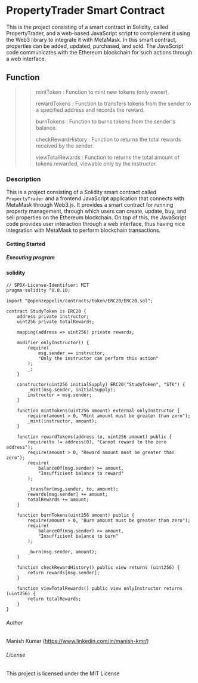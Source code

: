 # PropertyTrader Smart Contract
This is the project consisting of a smart contract in Solidity, called PropertyTrader, and a web-based JavaScript script to complement it using the Web3 library to integrate it with MetaMask. In this smart contract, properties can be added, updated, purchased, and sold. The JavaScript code communicates with the Ethereum blockchain for such actions through a web interface.

## Function
>>mintToken : Function to mint new tokens (only owner).
>>
>>rewardTokens : Function to transfers tokens from the sender to a specified address and records the reward.
>>
>>burnTokens : Function to burns tokens from the sender's balance.
>>
>>checkRewardHistory : Function to returns the total rewards received by the sender.
>>
>>viewTotalRewards : Function to returns the total amount of tokens rewarded, viewable only by the instructor.


### Description
This is a project consisting of a Solidity smart contract called `PropertyTrader` and a frontend JavaScript application that connects with MetaMask through Web3.js. It provides a smart contract for running property management, through which users can create, update, buy, and sell properties on the Ethereum blockchain. On top of this, the JavaScript code provides user interaction through a web interface, thus having nice integration with MetaMask to perform blockchain transactions.

#### Getting Started

##### Executing program
#### solidity
```
// SPDX-License-Identifier: MIT
pragma solidity ^0.8.10;

import "@openzeppelin/contracts/token/ERC20/ERC20.sol";

contract StudyToken is ERC20 {
    address private instructor;
    uint256 private totalRewards;

    mapping(address => uint256) private rewards;

    modifier onlyInstructor() {
        require(
            msg.sender == instructor,
            "Only the instructor can perform this action"
        );
        _;
    }

    constructor(uint256 initialSupply) ERC20("StudyToken", "STK") {
        _mint(msg.sender, initialSupply);
        instructor = msg.sender;
    }

    function mintTokens(uint256 amount) external onlyInstructor {
        require(amount > 0, "Mint amount must be greater than zero");
        _mint(instructor, amount);
    }

    function rewardTokens(address to, uint256 amount) public {
        require(to != address(0), "Cannot reward to the zero address");
        require(amount > 0, "Reward amount must be greater than zero");
        require(
            balanceOf(msg.sender) >= amount,
            "Insufficient balance to reward"
        );

        _transfer(msg.sender, to, amount);
        rewards[msg.sender] += amount;
        totalRewards += amount;
    }

    function burnTokens(uint256 amount) public {
        require(amount > 0, "Burn amount must be greater than zero");
        require(
            balanceOf(msg.sender) >= amount,
            "Insufficient balance to burn"
        );

        _burn(msg.sender, amount);
    }

    function checkRewardHistory() public view returns (uint256) {
        return rewards[msg.sender];
    }

    function viewTotalRewards() public view onlyInstructor returns (uint256) {
        return totalRewards;
    }
}
```


###### Author
Manish Kumar 
(https://www.linkedin.com/in/manish-kmr/)

###### License
This project is licensed under the MIT License
